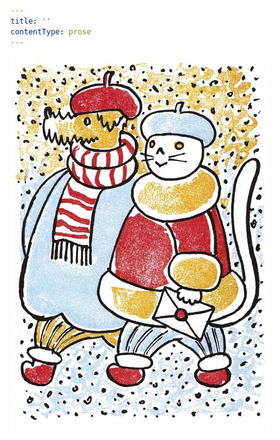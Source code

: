 ```yaml
---
title: ''
contentType: prose
---
```


![povidani_o_pejskovi_a_kocicce_022](./resources/povidani_o_pejskovi_a_kocicce_022.jpg)
